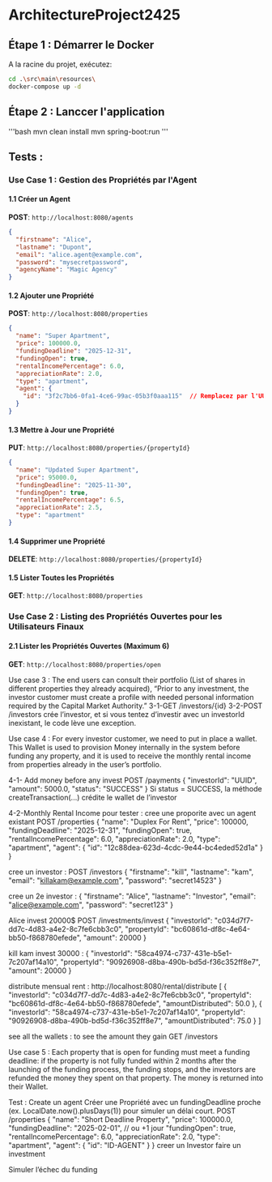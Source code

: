 # ArchitectureProject2425

## Étape 1 : Démarrer le Docker

A la racine du projet, exécutez:
```bash
cd .\src\main\resources\
docker-compose up -d
```
## Étape 2 : Lanccer l'application
'''bash
mvn clean install
mvn spring-boot:run
'''

## Tests :

### Use Case 1 : Gestion des Propriétés par l'Agent

#### 1.1 Créer un Agent
**POST**: `http://localhost:8080/agents`
```json
{
  "firstname": "Alice",
  "lastname": "Dupont",
  "email": "alice.agent@example.com",
  "password": "mysecretpassword",
  "agencyName": "Magic Agency"
}
```

#### 1.2 Ajouter une Propriété
**POST**: `http://localhost:8080/properties`
```json
{
  "name": "Super Apartment",
  "price": 100000.0,
  "fundingDeadline": "2025-12-31",
  "fundingOpen": true,
  "rentalIncomePercentage": 6.0,
  "appreciationRate": 2.0,
  "type": "apartment",
  "agent": {
    "id": "3f2c7bb6-0fa1-4ce6-99ac-05b3f0aaa115"  // Remplacez par l'UUID de votre Agent
  }
}
```

#### 1.3 Mettre à Jour une Propriété
**PUT**: `http://localhost:8080/properties/{propertyId}`
```json
{
  "name": "Updated Super Apartment",
  "price": 95000.0,
  "fundingDeadline": "2025-11-30",
  "fundingOpen": true,
  "rentalIncomePercentage": 6.5,
  "appreciationRate": 2.5,
  "type": "apartment"
}
```

#### 1.4 Supprimer une Propriété
**DELETE**: `http://localhost:8080/properties/{propertyId}`

#### 1.5 Lister Toutes les Propriétés
**GET**: `http://localhost:8080/properties`

### Use Case 2 : Listing des Propriétés Ouvertes pour les Utilisateurs Finaux

#### 2.1 Lister les Propriétés Ouvertes (Maximum 6)
**GET**: `http://localhost:8080/properties/open`

Use case 3 : The end users can consult their portfolio (List of shares in different properties they already acquired), “Prior to any investment, the investor customer must create a profile with needed personal information required by the Capital Market Authority.”
3-1-GET /investors/{id}
3-2-POST /investors crée l’investor, et si vous tentez d’investir avec un investorId inexistant, le code lève une exception.

Use case 4 : For every investor customer, we need to put in place a wallet. This Wallet is used to provision
Money internally in the system before funding any property, and it is used to receive the
monthly rental income from properties already in the user’s portfolio.

4-1- Add money before any invest 
POST /payments 
{
  "investorId": "UUID",
  "amount": 5000.0,
  "status": "SUCCESS"
}
Si status = SUCCESS, la méthode createTransaction(...) crédite le wallet de l’investor

4-2-Monthly Rental Income
pour tester  : 
cree une proporite avec un agent existant 
POST /properties
{
  "name": "Duplex For Rent",
  "price": 100000,
  "fundingDeadline": "2025-12-31",
  "fundingOpen": true,
  "rentalIncomePercentage": 6.0, 
  "appreciationRate": 2.0,
  "type": "apartment",
  "agent": {
    "id": "12c88dea-623d-4cdc-9e44-bc4eded52d1a"
  }
}

cree un investor : 
POST /investors
{
  "firstname": "kill",
  "lastname": "kam",
  "email": "killakam@example.com",
  "password": "secret14523"
}

cree un 2e investor  : 
{
  "firstname": "Alice",
  "lastname": "Investor",
  "email": "alice@example.com",
  "password": "secret123"
}

Alice invest 20000$
POST /investments/invest
{
  "investorId": "c034d7f7-dd7c-4d83-a4e2-8c7fe6cbb3c0",
  "propertyId": "bc60861d-df8c-4e64-bb50-f868780efede",
  "amount": 20000
}

kill kam invest 30000 : 
{
  "investorId": "58ca4974-c737-431e-b5e1-7c207af14a10",
  "propertyId": "90926908-d8ba-490b-bd5d-f36c352ff8e7",
  "amount": 20000
}

distribute mensual rent : 
http://localhost:8080/rental/distribute
[
    {
  "investorId": "c034d7f7-dd7c-4d83-a4e2-8c7fe6cbb3c0",
  "propertyId": "bc60861d-df8c-4e64-bb50-f868780efede",
  "amountDistributed": 50.0
    },
    {
  "investorId": "58ca4974-c737-431e-b5e1-7c207af14a10",
  "propertyId": "90926908-d8ba-490b-bd5d-f36c352ff8e7",
  "amountDistributed": 75.0
    }
]

see all the wallets : to see the amount they gain 
GET /investors

Use case 5 : Each property that is open for funding must meet a funding deadline: if the property is not 
fully funded within 2 months after the launching of the funding process, the funding stops, 
and the investors are refunded the money they spent on that property. The money is 
returned into their Wallet. 

Test :  Create un agent
Créer une Propriété avec un fundingDeadline proche (ex. LocalDate.now().plusDays(1)) pour simuler un délai court.
POST /properties
{
  "name": "Short Deadline Property",
  "price": 100000.0,
  "fundingDeadline": "2025-02-01",  // ou +1 jour
  "fundingOpen": true,
  "rentalIncomePercentage": 6.0,
  "appreciationRate": 2.0,
  "type": "apartment",
  "agent": {
    "id": "ID-AGENT"
  }
}
creer un Investor 
faire un investment 

Simuler l’échec du funding



























